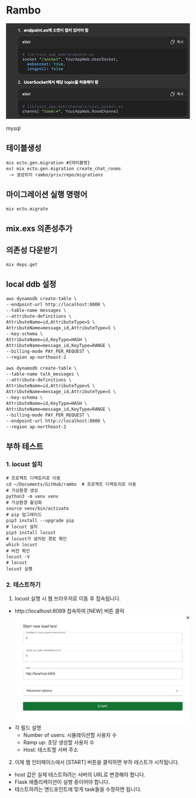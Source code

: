 # Rambo

![img.png](img.png)

mysql

## 테이블생성
```angular2html
mix ecto.gen.migration #{테이블명}
ex) mix ecto.gen.migration create_chat_rooms
 -> 생성위치 rambo/priv/repo/migrations
```

## 마이그레이션 실행 명령어
```angular2html
mix ecto.migrate
```

## mix.exs 의존성추가 

## 의존성 다운받기
```
mix deps.get
```

## local ddb 설정
```angular2html
aws dynamodb create-table \
--endpoint-url http://localhost:8000 \
--table-name messages \
--attribute-definitions \
AttributeName=id,AttributeType=S \
AttributeName=message_id,AttributeType=S \
--key-schema \
AttributeName=id,KeyType=HASH \
AttributeName=message_id,KeyType=RANGE \
--billing-mode PAY_PER_REQUEST \
--region ap-northeast-2
```

```angular2html
aws dynamodb create-table \
--table-name talk_messages \
--attribute-definitions \
AttributeName=id,AttributeType=S \
AttributeName=message_id,AttributeType=S \
--key-schema \
AttributeName=id,KeyType=HASH \
AttributeName=message_id,KeyType=RANGE \
--billing-mode PAY_PER_REQUEST \
--endpoint-url http://localhost:8000 \
--region ap-northeast-2
```

## 부하 테스트
### 1. locust 설치
```
# 프로젝트 디렉토리로 이동
cd ~/Documents/GitHub/rambo  # 프로젝트 디렉토리로 이동
# 가상환경 생성
python3 -m venv venv
# 가상환경 활성화
source venv/bin/activate
# pip 업그레이드
pip3 install --upgrade pip
# locust 설치
pip3 install locust
# locust가 설치된 경로 확인
which locust
# 버전 확인
locust -V
# locust
locust 실행
```
### 2. 테스트하기
1. locust 실행 시 웹 브라우저로 이동 후 접속됩니다.
- http://localhost:8089 접속하여 [NEW] 버튼 클릭
![image.png](image.png)
- 각 필드 설명
    - Number of users: 시뮬레이션할 사용자 수
    - Ramp up: 초당 생성할 사용자 수
    - Host: 테스트할 서버 주소
2. 이제 웹 인터페이스에서 [START] 버튼을 클릭하면 부하 테스트가 시작됩니다.
- host 값은 실제 테스트하려는 서버의 URL로 변경해야 합니다.
- Flask 애플리케이션이 실행 중이어야 합니다.
- 테스트하려는 엔드포인트에 맞게 task들을 수정하면 됩니다.